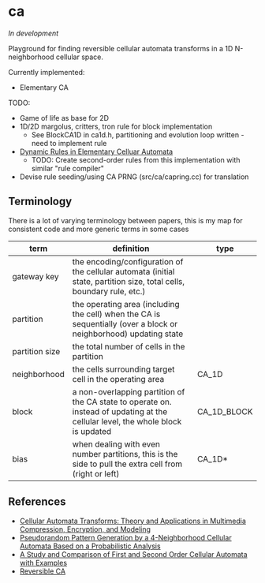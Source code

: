# ca

*In development*

Playground for finding reversible cellular automata transforms in a 1D N-neighborhood cellular space.

Currently implemented:

* Elementary CA

TODO:

* Game of life as base for 2D
* 1D/2D margolus, critters, tron rule for block implementation
    - See BlockCA1D in ca1d.h, partitioning and evolution loop written - need to implement rule
* [Dynamic Rules in Elementary Celluar Automata](https://github.com/gojakuch/dynamic-rule-cellular-automata/blob/main/paper_SOECA.pdf)
    - TODO: Create second-order rules from this implementation with similar "rule compiler"
* Devise rule seeding/using CA PRNG (src/ca/capring.cc) for translation

## Terminology

There is a lot of varying terminology between papers, this is my map for consistent code and more generic terms in some cases

| term | definition | type |
| --- | --- | --- |
| gateway key | the encoding/configuration of the cellular automata (initial state, partition size, total cells, boundary rule, etc.) |
| partition | the operating area (including the cell) when the CA is sequentially (over a block or neighborhood) updating state |
| partition size | the total number of cells in the partition  |
| neighborhood | the cells surrounding target cell in the operating area | CA_1D
| block | a non-overlapping partition of the CA state to operate on. instead of updating at the cellular level, the whole block is updated | CA_1D_BLOCK
| bias | when dealing with even number partitions, this is the side to pull the extra cell from (right or left)                        |       CA_1D*                                                          |

## References

* [Cellular Automata Transforms: Theory and Applications in Multimedia Compression, Encryption, and Modeling](https://www.amazon.com/Cellular-Automata-Transforms-Applications-Compression/dp/0792378571)
* [Pseudorandom Pattern Generation by a 4-Neighborhood Cellular Automata Based on a Probabilistic Analysis](http://www.iaeng.org/publication/IMECS2008/IMECS2008_pp1908-1913.pdf)
* [A Study and Comparison of First and Second Order Cellular Automata with Examples](https://ntnuopen.ntnu.no/ntnu-xmlui/bitstream/handle/11250/258721/351877_FULLTEXT01.pdf?sequence=3)
* [Reversible CA](http://www.jcasim.de/main/node10.html)
